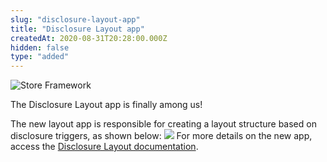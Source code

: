 ```yaml
---
slug: "disclosure-layout-app"
title: "Disclosure Layout app"
createdAt: 2020-08-31T20:28:00.000Z
hidden: false
type: "added"
---
```


![Store Framework](https://cdn.jsdelivr.net/gh/vtexdocs/dev-portal-content@main/images/disclosure-layout-app-0.png)

The Disclosure Layout app is finally among us!

The new layout app is responsible for creating a layout structure based on disclosure triggers, as shown below:
![](https://cdn.jsdelivr.net/gh/vtexdocs/dev-portal-content@main/images/disclosure-layout-app-1.gif)
For more details on the new app, access the [Disclosure Layout documentation](https://vtex.io/docs/components/layout-blocks/vtex.disclosure-layout/).
